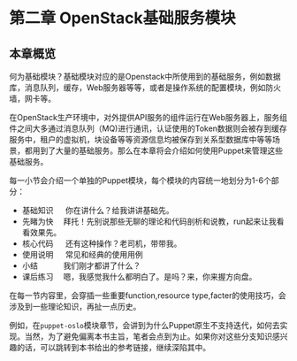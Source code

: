 # 第二章 OpenStack基础服务模块


## 本章概览

何为基础模块？基础模块对应的是Openstack中所使用到的基础服务，例如数据库，消息队列，缓存，Web服务器等等，或者是操作系统的配置模块，例如防火墙，网卡等。

在OpenStack生产环境中，对外提供API服务的组件运行在Web服务器上，服务组件之间大多通过消息队列（MQ)进行通讯，认证使用的Token数据则会被存到缓存服务中，租户的虚拟机，块设备等等资源信息均被保存到关系型数据库中等等场景，都用到了大量的基础服务。那么在本章将会介绍如何使用Puppet来管理这些基础服务。

每一小节会介绍一个单独的Puppet模块，每个模块的内容统一地划分为1-6个部分：

* 基础知识  &emsp; 你在讲什么？给我讲讲基础先。
* 先睹为快  &emsp;拜托！先别说那些无聊的理论和代码剖析和说教，run起来让我看看效果先。
* 核心代码  &emsp; 还有这种操作？老司机，带带我。
* 使用说明  &emsp; 常见和经典的使用用例
* 小结     &emsp;&emsp;&emsp;我们刚才都讲了什么？
* 课后练习  &emsp;嗯，我感觉我什么都明白了。是吗？来，你来握方向盘。

在每一节内容里，会穿插一些重要function,resource type,facter的使用技巧，会涉及到一些理论知识，再扯一点历史。

例如，在`puppet-oslo`模块章节，会讲到为什么Puppet原生不支持迭代，如何去实现。当然，为了避免偏离本书主旨，笔者会点到为止。如果你对这些分支知识感兴趣的话，可以跳转到本书给出的参考链接，继续深陷其中。